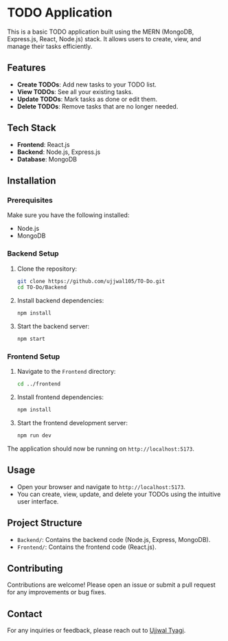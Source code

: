 # TODO Application

This is a basic TODO application built using the MERN (MongoDB, Express.js, React, Node.js) stack. It allows users to create, view, and manage their tasks efficiently.

## Features

- **Create TODOs**: Add new tasks to your TODO list.
- **View TODOs**: See all your existing tasks.
- **Update TODOs**: Mark tasks as done or edit them.
- **Delete TODOs**: Remove tasks that are no longer needed.

## Tech Stack

- **Frontend**: React.js
- **Backend**: Node.js, Express.js
- **Database**: MongoDB

## Installation

### Prerequisites

Make sure you have the following installed:

- Node.js
- MongoDB

### Backend Setup

1. Clone the repository:

    ```bash
    git clone https://github.com/ujjwal105/TO-Do.git
    cd TO-Do/Backend
    ```

2. Install backend dependencies:

    ```bash
    npm install
    ```

4. Start the backend server:

    ```bash
    npm start
    ```

### Frontend Setup

1. Navigate to the `Frontend` directory:

    ```bash
    cd ../frontend
    ```

2. Install frontend dependencies:

    ```bash
    npm install
    ```

3. Start the frontend development server:

    ```bash
    npm run dev
    ```

The application should now be running on `http://localhost:5173`.

## Usage

- Open your browser and navigate to `http://localhost:5173`.
- You can create, view, update, and delete your TODOs using the intuitive user interface.

## Project Structure

- `Backend/`: Contains the backend code (Node.js, Express, MongoDB).
- `Frontend/`: Contains the frontend code (React.js).

## Contributing

Contributions are welcome! Please open an issue or submit a pull request for any improvements or bug fixes.

## Contact

For any inquiries or feedback, please reach out to [Ujjwal Tyagi](mailto:ujjwaltyagi2969@gmail.com).
